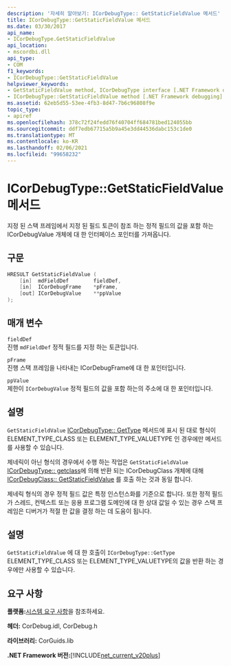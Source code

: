 ```yaml
---
description: '자세히 알아보기: ICorDebugType:: GetStaticFieldValue 메서드'
title: ICorDebugType::GetStaticFieldValue 메서드
ms.date: 03/30/2017
api_name:
- ICorDebugType.GetStaticFieldValue
api_location:
- mscordbi.dll
api_type:
- COM
f1_keywords:
- ICorDebugType::GetStaticFieldValue
helpviewer_keywords:
- GetStaticFieldValue method, ICorDebugType interface [.NET Framework debugging]
- ICorDebugType::GetStaticFieldValue method [.NET Framework debugging]
ms.assetid: 62eb5d55-53ee-4fb3-8d47-7b6c96808f9e
topic_type:
- apiref
ms.openlocfilehash: 378c72f24fedd76f40704ff684781bed124055bb
ms.sourcegitcommit: ddf7edb67715a5b9a45e3dd44536dabc153c1de0
ms.translationtype: MT
ms.contentlocale: ko-KR
ms.lasthandoff: 02/06/2021
ms.locfileid: "99658232"
---
```

# <a name="icordebugtypegetstaticfieldvalue-method"></a>ICorDebugType::GetStaticFieldValue 메서드

지정 된 스택 프레임에서 지정 된 필드 토큰이 참조 하는 정적 필드의 값을 포함 하는 ICorDebugValue 개체에 대 한 인터페이스 포인터를 가져옵니다.  
  
## <a name="syntax"></a>구문  
  
```cpp  
HRESULT GetStaticFieldValue (  
    [in]  mdFieldDef        fieldDef,  
    [in]  ICorDebugFrame    *pFrame,  
    [out] ICorDebugValue    **ppValue  
);  
```  
  
## <a name="parameters"></a>매개 변수  

 `fieldDef`  
 진행 `mdFieldDef` 정적 필드를 지정 하는 토큰입니다.  
  
 `pFrame`  
 진행 스택 프레임을 나타내는 ICorDebugFrame에 대 한 포인터입니다.  
  
 `ppValue`  
 제한이 `ICorDebugValue` 정적 필드의 값을 포함 하는의 주소에 대 한 포인터입니다.  
  
## <a name="remarks"></a>설명  

 `GetStaticFieldValue` [ICorDebugType:: GetType](icordebugtype-gettype-method.md) 메서드에 표시 된 대로 형식이 ELEMENT_TYPE_CLASS 또는 ELEMENT_TYPE_VALUETYPE 인 경우에만 메서드를 사용할 수 있습니다.  
  
 제네릭이 아닌 형식의 경우에서 수행 하는 작업은 `GetStaticFieldValue` [ICorDebugType:: getclass](icordebugtype-getclass-method.md)에 의해 반환 되는 ICorDebugClass 개체에 대해 [ICorDebugClass:: GetStaticFieldValue](icordebugclass-getstaticfieldvalue-method.md) 를 호출 하는 것과 동일 합니다.  
  
 제네릭 형식의 경우 정적 필드 값은 특정 인스턴스화를 기준으로 합니다. 또한 정적 필드가 스레드, 컨텍스트 또는 응용 프로그램 도메인에 대 한 상대 값일 수 있는 경우 스택 프레임은 디버거가 적절 한 값을 결정 하는 데 도움이 됩니다.  
  
## <a name="remarks"></a>설명  

 `GetStaticFieldValue` 에 대 한 호출이 `ICorDebugType::GetType` ELEMENT_TYPE_CLASS 또는 ELEMENT_TYPE_VALUETYPE의 값을 반환 하는 경우에만 사용할 수 있습니다.  
  
## <a name="requirements"></a>요구 사항  

 **플랫폼:**[시스템 요구 사항](../../get-started/system-requirements.md)을 참조하세요.  
  
 **헤더:** CorDebug.idl, CorDebug.h  
  
 **라이브러리:** CorGuids.lib  
  
 **.NET Framework 버전:**[!INCLUDE[net_current_v20plus](../../../../includes/net-current-v20plus-md.md)]
